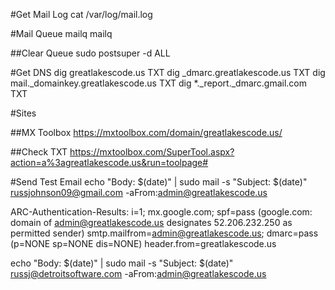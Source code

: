 #Get Mail Log
cat /var/log/mail.log

#Mail Queue mailq
mailq

##Clear Queue
sudo postsuper -d ALL

#Get DNS
dig greatlakescode.us TXT
dig _dmarc.greatlakescode.us TXT
dig mail._domainkey.greatlakescode.us TXT
dig *._report._dmarc.gmail.com TXT

#Sites

##MX Toolbox
https://mxtoolbox.com/domain/greatlakescode.us/

##Check TXT
https://mxtoolbox.com/SuperTool.aspx?action=a%3agreatlakescode.us&run=toolpage#


#Send Test Email
echo "Body: $(date)" | sudo mail -s "Subject: $(date)" russjohnson09@gmail.com -aFrom:admin@greatlakescode.us

ARC-Authentication-Results: i=1; mx.google.com;
       spf=pass (google.com: domain of admin@greatlakescode.us designates 52.206.232.250 as permitted sender) smtp.mailfrom=admin@greatlakescode.us;
       dmarc=pass (p=NONE sp=NONE dis=NONE) header.from=greatlakescode.us
       
       
echo "Body: $(date)" | sudo mail -s "Subject: $(date)" russj@detroitsoftware.com -aFrom:admin@greatlakescode.us
